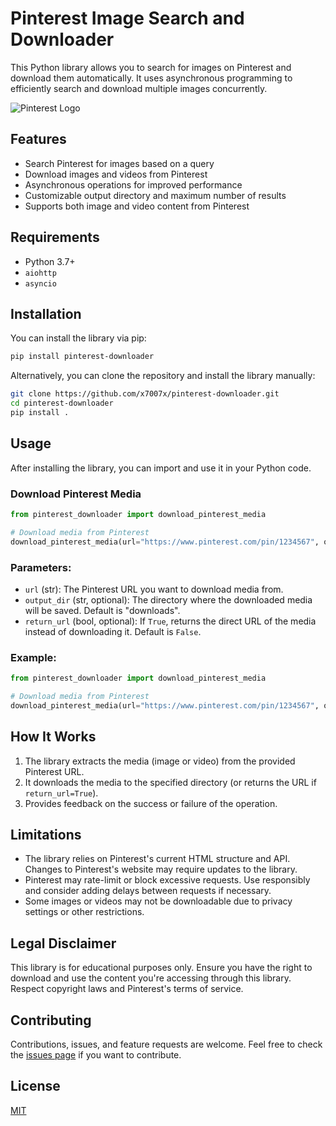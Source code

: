 
# Pinterest Image Search and Downloader

This Python library allows you to search for images on Pinterest and download them automatically. It uses asynchronous programming to efficiently search and download multiple images concurrently.

![Pinterest Logo](https://upload.wikimedia.org/wikipedia/commons/4/45/Pinterest_logo.svg)

## Features

- Search Pinterest for images based on a query
- Download images and videos from Pinterest
- Asynchronous operations for improved performance
- Customizable output directory and maximum number of results
- Supports both image and video content from Pinterest

## Requirements

- Python 3.7+
- `aiohttp`
- `asyncio`

## Installation

You can install the library via pip:

```bash
pip install pinterest-downloader
```

Alternatively, you can clone the repository and install the library manually:

```bash
git clone https://github.com/x7007x/pinterest-downloader.git
cd pinterest-downloader
pip install .
```

## Usage

After installing the library, you can import and use it in your Python code.

### Download Pinterest Media

```python
from pinterest_downloader import download_pinterest_media

# Download media from Pinterest
download_pinterest_media(url="https://www.pinterest.com/pin/1234567", output_dir="downloads")
```

### Parameters:

- `url` (str): The Pinterest URL you want to download media from.
- `output_dir` (str, optional): The directory where the downloaded media will be saved. Default is "downloads".
- `return_url` (bool, optional): If `True`, returns the direct URL of the media instead of downloading it. Default is `False`.

### Example:

```python
from pinterest_downloader import download_pinterest_media

# Download media from Pinterest
download_pinterest_media(url="https://www.pinterest.com/pin/1234567", output_dir="downloads")
```

## How It Works

1. The library extracts the media (image or video) from the provided Pinterest URL.
2. It downloads the media to the specified directory (or returns the URL if `return_url=True`).
3. Provides feedback on the success or failure of the operation.

## Limitations

- The library relies on Pinterest's current HTML structure and API. Changes to Pinterest's website may require updates to the library.
- Pinterest may rate-limit or block excessive requests. Use responsibly and consider adding delays between requests if necessary.
- Some images or videos may not be downloadable due to privacy settings or other restrictions.

## Legal Disclaimer

This library is for educational purposes only. Ensure you have the right to download and use the content you're accessing through this library. Respect copyright laws and Pinterest's terms of service.

## Contributing

Contributions, issues, and feature requests are welcome. Feel free to check the [issues page](https://github.com/x7007x/pinterest-downloader/issues) if you want to contribute.

## License

[MIT](https://choosealicense.com/licenses/mit/)
